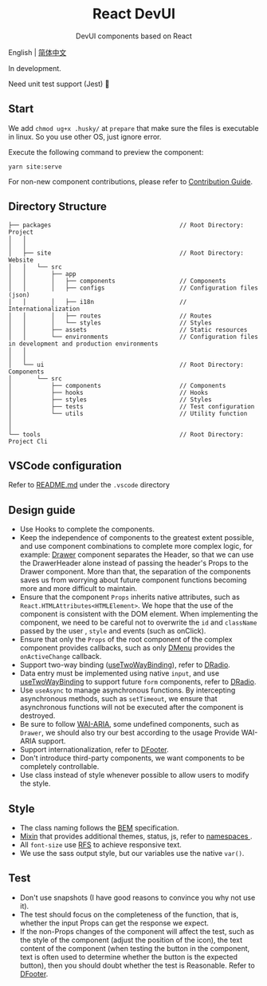 <h1 align="center">React DevUI</h1>

<p align="center">DevUI components based on React</p>

English | [简体中文](README.zh-Hant.md)

In development.

Need unit test support (Jest) 🤝

## Start

We add `chmod ug+x .husky/` at `prepare` that make sure the files is executable in linux. So you use other OS, just ignore error.

Execute the following command to preview the component:

```
yarn site:serve
```

For non-new component contributions, please refer to [Contribution Guide](CONTRIBUTING.md).

## Directory Structure

```
├── packages                                    // Root Directory: Project
│   │
│   │
│   ├── site                                    // Root Directory: Website
│   │   └── src
│   │       ├── app
│   │       │   ├── components                  // Components
│   │       │   ├── configs                     // Configuration files (json)
│   │       │   ├── i18n                        // Internationalization
│   │       │   ├── routes                      // Routes
│   │       │   └── styles                      // Styles
│   │       ├── assets                          // Static resources
│   │       └── environments                    // Configuration files in development and production environments
│   │
│   │
│   └── ui                                      // Root Directory: Components
│       └── src
│           ├── components                      // Components
│           ├── hooks                           // Hooks
│           ├── styles                          // Styles
│           ├── tests                           // Test configuration
│           └── utils                           // Utility function
│
│
└── tools                                       // Root Directory: Project Cli
```

## VSCode configuration

Refer to [README.md](https://github.com/xiejay97/react-devui/tree/main/.vscode) under the `.vscode` directory

## Design guide

- Use Hooks to complete the components.
- Keep the independence of components to the greatest extent possible, and use component combinations to complete more complex logic, for example: [Drawer](https://github.com/xiejay97/react-devui/tree/main/packages/ui/src/components/drawer) component separates the Header, so that we can use the DrawerHeader alone instead of passing the header's Props to the Drawer component. More than that, the separation of the components saves us from worrying about future component functions becoming more and more difficult to maintain.
- Ensure that the component `Props` inherits native attributes, such as `React.HTMLAttributes<HTMLElement>`. We hope that the use of the component is consistent with the DOM element. When implementing the component, we need to be careful not to overwrite the `id` and `className` passed by the user , `style` and events (such as onClick).
- Ensure that only the `Props` of the root component of the complex component provides callbacks, such as only [DMenu](https://github.com/xiejay97/react-devui/blob/main/packages/ui/src/components/menu/Menu.tsx) provides the `onActiveChange` callback.
- Support two-way binding ([useTwoWayBinding](https://github.com/xiejay97/react-devui/blob/main/packages/ui/src/hooks/two-way-binding.ts)), refer to [DRadio](https://github.com/xiejay97/react-devui/blob/main/packages/ui/src/components/radio/Radio.tsx).
- Data entry must be implemented using native `input`, and use [useTwoWayBinding](https://github.com/xiejay97/react-devui/blob/main/packages/ui/src/hooks/two-way-binding.ts) to support future `form` components, refer to [DRadio](https://github.com/xiejay97/react-devui/blob/main/packages/ui/src/components/radio/Radio.tsx).
- Use `useAsync` to manage asynchronous functions. By intercepting asynchronous methods, such as `setTimeout`, we ensure that asynchronous functions will not be executed after the component is destroyed.
- Be sure to follow [WAI-ARIA](https://www.w3.org/TR/wai-aria-practices-1.2/), some undefined components, such as `Drawer`, we should also try our best according to the usage Provide WAI-ARIA support.
- Support internationalization, refer to [DFooter](https://github.com/xiejay97/react-devui/blob/main/packages/ui/src/components/_footer/Footer.tsx).
- Don't introduce third-party components, we want components to be completely controllable.
- Use class instead of style whenever possible to allow users to modify the style.

## Style

- The class naming follows the [BEM](http://getbem.com/introduction/) specification.
- [Mixin](https://github.com/xiejay97/react-devui/blob/main/packages/ui/src/styles/mixins/_bem.scss) that provides additional themes, status, js, refer to [namespaces ](https://csswizardry.com/2015/03/more-transparent-ui-code-with-namespaces/).
- All `font-size` use [RFS](https://github.com/twbs/rfs#readme) to achieve responsive text.
- We use the sass output style, but our variables use the native `var()`.

## Test

- Don't use snapshots (I have good reasons to convince you why not use it).
- The test should focus on the completeness of the function, that is, whether the input Props can get the response we expect.
- If the non-Props changes of the component will affect the test, such as the style of the component (adjust the position of the icon), the text content of the component (when testing the button in the component, text is often used to determine whether the button is the expected button), then you should doubt whether the test is Reasonable. Refer to [DFooter](https://github.com/xiejay97/react-devui/blob/main/packages/ui/src/components/_footer/Footer.tsx).
